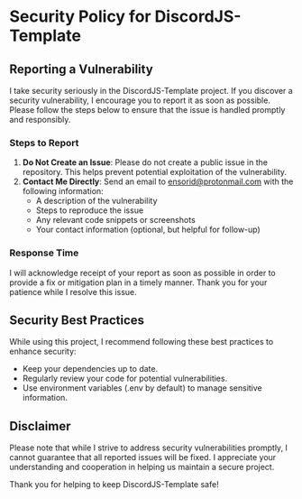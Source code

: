 # Security Policy for DiscordJS-Template

## Reporting a Vulnerability

I take security seriously in the DiscordJS-Template project. If you discover a security vulnerability, I encourage you to report it as soon as possible. Please follow the steps below to ensure that the issue is handled promptly and responsibly.

### Steps to Report

1. **Do Not Create an Issue**: Please do not create a public issue in the repository. This helps prevent potential exploitation of the vulnerability.
2. **Contact Me Directly**: Send an email to [ensorid@protonmail.com](mailto:ensorid@protonmail.com) with the following information:
   - A description of the vulnerability
   - Steps to reproduce the issue
   - Any relevant code snippets or screenshots
   - Your contact information (optional, but helpful for follow-up)

### Response Time

I will acknowledge receipt of your report as soon as possible in order to provide a fix or mitigation plan in a timely manner. Thank you for your patience while I resolve this issue.

## Security Best Practices

While using this project, I recommend following these best practices to enhance security:

- Keep your dependencies up to date.
- Regularly review your code for potential vulnerabilities.
- Use environment variables (.env by default) to manage sensitive information.

## Disclaimer

Please note that while I strive to address security vulnerabilities promptly, I cannot guarantee that all reported issues will be fixed. I appreciate your understanding and cooperation in helping us maintain a secure project.

Thank you for helping to keep DiscordJS-Template safe!
